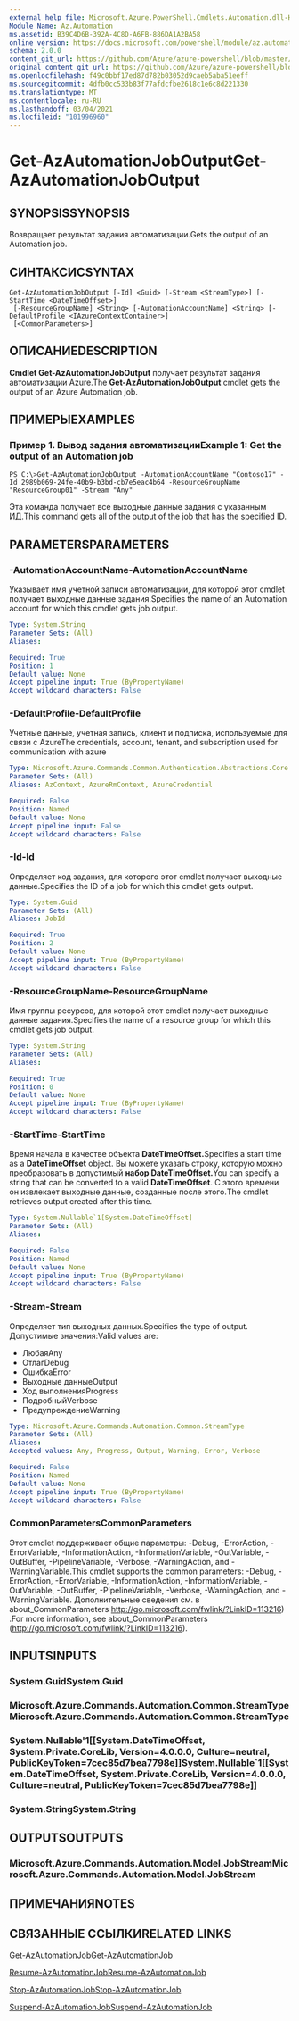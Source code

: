 ```yaml
---
external help file: Microsoft.Azure.PowerShell.Cmdlets.Automation.dll-Help.xml
Module Name: Az.Automation
ms.assetid: B39C4D6B-392A-4C8D-A6FB-886DA1A2BA58
online version: https://docs.microsoft.com/powershell/module/az.automation/get-azautomationjoboutput
schema: 2.0.0
content_git_url: https://github.com/Azure/azure-powershell/blob/master/src/Automation/Automation/help/Get-AzAutomationJobOutput.md
original_content_git_url: https://github.com/Azure/azure-powershell/blob/master/src/Automation/Automation/help/Get-AzAutomationJobOutput.md
ms.openlocfilehash: f49c0bbf17ed87d782b03052d9caeb5aba51eeff
ms.sourcegitcommit: 4dfb0cc533b83f77afdcfbe2618c1e6c8d221330
ms.translationtype: MT
ms.contentlocale: ru-RU
ms.lasthandoff: 03/04/2021
ms.locfileid: "101996960"
---
```

# <span data-ttu-id="022d7-101">Get-AzAutomationJobOutput</span><span class="sxs-lookup"><span data-stu-id="022d7-101">Get-AzAutomationJobOutput</span></span>

## <span data-ttu-id="022d7-102">SYNOPSIS</span><span class="sxs-lookup"><span data-stu-id="022d7-102">SYNOPSIS</span></span>
<span data-ttu-id="022d7-103">Возвращает результат задания автоматизации.</span><span class="sxs-lookup"><span data-stu-id="022d7-103">Gets the output of an Automation job.</span></span>

## <span data-ttu-id="022d7-104">СИНТАКСИС</span><span class="sxs-lookup"><span data-stu-id="022d7-104">SYNTAX</span></span>

```
Get-AzAutomationJobOutput [-Id] <Guid> [-Stream <StreamType>] [-StartTime <DateTimeOffset>]
 [-ResourceGroupName] <String> [-AutomationAccountName] <String> [-DefaultProfile <IAzureContextContainer>]
 [<CommonParameters>]
```

## <span data-ttu-id="022d7-105">ОПИСАНИЕ</span><span class="sxs-lookup"><span data-stu-id="022d7-105">DESCRIPTION</span></span>
<span data-ttu-id="022d7-106">**Cmdlet Get-AzAutomationJobOutput** получает результат задания автоматизации Azure.</span><span class="sxs-lookup"><span data-stu-id="022d7-106">The **Get-AzAutomationJobOutput** cmdlet gets the output of an Azure Automation job.</span></span>

## <span data-ttu-id="022d7-107">ПРИМЕРЫ</span><span class="sxs-lookup"><span data-stu-id="022d7-107">EXAMPLES</span></span>

### <span data-ttu-id="022d7-108">Пример 1. Вывод задания автоматизации</span><span class="sxs-lookup"><span data-stu-id="022d7-108">Example 1: Get the output of an Automation job</span></span>
```
PS C:\>Get-AzAutomationJobOutput -AutomationAccountName "Contoso17" -Id 2989b069-24fe-40b9-b3bd-cb7e5eac4b64 -ResourceGroupName "ResourceGroup01" -Stream "Any"
```

<span data-ttu-id="022d7-109">Эта команда получает все выходные данные задания с указанным ИД.</span><span class="sxs-lookup"><span data-stu-id="022d7-109">This command gets all of the output of the job that has the specified ID.</span></span>

## <span data-ttu-id="022d7-110">PARAMETERS</span><span class="sxs-lookup"><span data-stu-id="022d7-110">PARAMETERS</span></span>

### <span data-ttu-id="022d7-111">-AutomationAccountName</span><span class="sxs-lookup"><span data-stu-id="022d7-111">-AutomationAccountName</span></span>
<span data-ttu-id="022d7-112">Указывает имя учетной записи автоматизации, для которой этот cmdlet получает выходные данные задания.</span><span class="sxs-lookup"><span data-stu-id="022d7-112">Specifies the name of an Automation account for which this cmdlet gets job output.</span></span>

```yaml
Type: System.String
Parameter Sets: (All)
Aliases:

Required: True
Position: 1
Default value: None
Accept pipeline input: True (ByPropertyName)
Accept wildcard characters: False
```

### <span data-ttu-id="022d7-113">-DefaultProfile</span><span class="sxs-lookup"><span data-stu-id="022d7-113">-DefaultProfile</span></span>
<span data-ttu-id="022d7-114">Учетные данные, учетная запись, клиент и подписка, используемые для связи с Azure</span><span class="sxs-lookup"><span data-stu-id="022d7-114">The credentials, account, tenant, and subscription used for communication with azure</span></span>

```yaml
Type: Microsoft.Azure.Commands.Common.Authentication.Abstractions.Core.IAzureContextContainer
Parameter Sets: (All)
Aliases: AzContext, AzureRmContext, AzureCredential

Required: False
Position: Named
Default value: None
Accept pipeline input: False
Accept wildcard characters: False
```

### <span data-ttu-id="022d7-115">-Id</span><span class="sxs-lookup"><span data-stu-id="022d7-115">-Id</span></span>
<span data-ttu-id="022d7-116">Определяет код задания, для которого этот cmdlet получает выходные данные.</span><span class="sxs-lookup"><span data-stu-id="022d7-116">Specifies the ID of a job for which this cmdlet gets output.</span></span>

```yaml
Type: System.Guid
Parameter Sets: (All)
Aliases: JobId

Required: True
Position: 2
Default value: None
Accept pipeline input: True (ByPropertyName)
Accept wildcard characters: False
```

### <span data-ttu-id="022d7-117">-ResourceGroupName</span><span class="sxs-lookup"><span data-stu-id="022d7-117">-ResourceGroupName</span></span>
<span data-ttu-id="022d7-118">Имя группы ресурсов, для которой этот cmdlet получает выходные данные задания.</span><span class="sxs-lookup"><span data-stu-id="022d7-118">Specifies the name of a resource group for which this cmdlet gets job output.</span></span>

```yaml
Type: System.String
Parameter Sets: (All)
Aliases:

Required: True
Position: 0
Default value: None
Accept pipeline input: True (ByPropertyName)
Accept wildcard characters: False
```

### <span data-ttu-id="022d7-119">-StartTime</span><span class="sxs-lookup"><span data-stu-id="022d7-119">-StartTime</span></span>
<span data-ttu-id="022d7-120">Время начала в качестве объекта **DateTimeOffset.**</span><span class="sxs-lookup"><span data-stu-id="022d7-120">Specifies a start time as a **DateTimeOffset** object.</span></span>
<span data-ttu-id="022d7-121">Вы можете указать строку, которую можно преобразовать в допустимый **набор DateTimeOffset.**</span><span class="sxs-lookup"><span data-stu-id="022d7-121">You can specify a string that can be converted to a valid **DateTimeOffset**.</span></span>
<span data-ttu-id="022d7-122">С этого времени он извлекает выходные данные, созданные после этого.</span><span class="sxs-lookup"><span data-stu-id="022d7-122">The cmdlet retrieves output created after this time.</span></span>

```yaml
Type: System.Nullable`1[System.DateTimeOffset]
Parameter Sets: (All)
Aliases:

Required: False
Position: Named
Default value: None
Accept pipeline input: True (ByPropertyName)
Accept wildcard characters: False
```

### <span data-ttu-id="022d7-123">-Stream</span><span class="sxs-lookup"><span data-stu-id="022d7-123">-Stream</span></span>
<span data-ttu-id="022d7-124">Определяет тип выходных данных.</span><span class="sxs-lookup"><span data-stu-id="022d7-124">Specifies the type of output.</span></span>
<span data-ttu-id="022d7-125">Допустимые значения:</span><span class="sxs-lookup"><span data-stu-id="022d7-125">Valid values are:</span></span> 
- <span data-ttu-id="022d7-126">Любая</span><span class="sxs-lookup"><span data-stu-id="022d7-126">Any</span></span>
- <span data-ttu-id="022d7-127">Отлаг</span><span class="sxs-lookup"><span data-stu-id="022d7-127">Debug</span></span>
- <span data-ttu-id="022d7-128">Ошибка</span><span class="sxs-lookup"><span data-stu-id="022d7-128">Error</span></span>
- <span data-ttu-id="022d7-129">Выходные данные</span><span class="sxs-lookup"><span data-stu-id="022d7-129">Output</span></span>
- <span data-ttu-id="022d7-130">Ход выполнения</span><span class="sxs-lookup"><span data-stu-id="022d7-130">Progress</span></span>
- <span data-ttu-id="022d7-131">Подробный</span><span class="sxs-lookup"><span data-stu-id="022d7-131">Verbose</span></span>
- <span data-ttu-id="022d7-132">Предупреждение</span><span class="sxs-lookup"><span data-stu-id="022d7-132">Warning</span></span>

```yaml
Type: Microsoft.Azure.Commands.Automation.Common.StreamType
Parameter Sets: (All)
Aliases:
Accepted values: Any, Progress, Output, Warning, Error, Verbose

Required: False
Position: Named
Default value: None
Accept pipeline input: True (ByPropertyName)
Accept wildcard characters: False
```

### <span data-ttu-id="022d7-133">CommonParameters</span><span class="sxs-lookup"><span data-stu-id="022d7-133">CommonParameters</span></span>
<span data-ttu-id="022d7-134">Этот cmdlet поддерживает общие параметры: -Debug, -ErrorAction, -ErrorVariable, -InformationAction, -InformationVariable, -OutVariable, -OutBuffer, -PipelineVariable, -Verbose, -WarningAction, and -WarningVariable.</span><span class="sxs-lookup"><span data-stu-id="022d7-134">This cmdlet supports the common parameters: -Debug, -ErrorAction, -ErrorVariable, -InformationAction, -InformationVariable, -OutVariable, -OutBuffer, -PipelineVariable, -Verbose, -WarningAction, and -WarningVariable.</span></span> <span data-ttu-id="022d7-135">Дополнительные сведения см. в about_CommonParameters http://go.microsoft.com/fwlink/?LinkID=113216) .</span><span class="sxs-lookup"><span data-stu-id="022d7-135">For more information, see about_CommonParameters (http://go.microsoft.com/fwlink/?LinkID=113216).</span></span>

## <span data-ttu-id="022d7-136">INPUTS</span><span class="sxs-lookup"><span data-stu-id="022d7-136">INPUTS</span></span>

### <span data-ttu-id="022d7-137">System.Guid</span><span class="sxs-lookup"><span data-stu-id="022d7-137">System.Guid</span></span>

### <span data-ttu-id="022d7-138">Microsoft.Azure.Commands.Automation.Common.StreamType</span><span class="sxs-lookup"><span data-stu-id="022d7-138">Microsoft.Azure.Commands.Automation.Common.StreamType</span></span>

### <span data-ttu-id="022d7-139">System.Nullable'1[[System.DateTimeOffset, System.Private.CoreLib, Version=4.0.0.0, Culture=neutral, PublicKeyToken=7cec85d7bea7798e]]</span><span class="sxs-lookup"><span data-stu-id="022d7-139">System.Nullable\`1[[System.DateTimeOffset, System.Private.CoreLib, Version=4.0.0.0, Culture=neutral, PublicKeyToken=7cec85d7bea7798e]]</span></span>

### <span data-ttu-id="022d7-140">System.String</span><span class="sxs-lookup"><span data-stu-id="022d7-140">System.String</span></span>

## <span data-ttu-id="022d7-141">OUTPUTS</span><span class="sxs-lookup"><span data-stu-id="022d7-141">OUTPUTS</span></span>

### <span data-ttu-id="022d7-142">Microsoft.Azure.Commands.Automation.Model.JobStream</span><span class="sxs-lookup"><span data-stu-id="022d7-142">Microsoft.Azure.Commands.Automation.Model.JobStream</span></span>

## <span data-ttu-id="022d7-143">ПРИМЕЧАНИЯ</span><span class="sxs-lookup"><span data-stu-id="022d7-143">NOTES</span></span>

## <span data-ttu-id="022d7-144">СВЯЗАННЫЕ ССЫЛКИ</span><span class="sxs-lookup"><span data-stu-id="022d7-144">RELATED LINKS</span></span>

[<span data-ttu-id="022d7-145">Get-AzAutomationJob</span><span class="sxs-lookup"><span data-stu-id="022d7-145">Get-AzAutomationJob</span></span>](./Get-AzAutomationJob.md)

[<span data-ttu-id="022d7-146">Resume-AzAutomationJob</span><span class="sxs-lookup"><span data-stu-id="022d7-146">Resume-AzAutomationJob</span></span>](./Resume-AzAutomationJob.md)

[<span data-ttu-id="022d7-147">Stop-AzAutomationJob</span><span class="sxs-lookup"><span data-stu-id="022d7-147">Stop-AzAutomationJob</span></span>](./Stop-AzAutomationJob.md)

[<span data-ttu-id="022d7-148">Suspend-AzAutomationJob</span><span class="sxs-lookup"><span data-stu-id="022d7-148">Suspend-AzAutomationJob</span></span>](./Suspend-AzAutomationJob.md)


